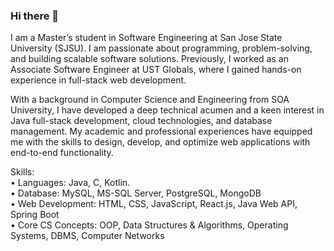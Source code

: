 ### Hi there 👋
I am a Master’s student in Software Engineering at San Jose State University (SJSU). I am passionate about programming, problem-solving, and building scalable software solutions. Previously, I worked as an Associate Software Engineer at UST Globals, where I gained hands-on experience in full-stack web development.

With a background in Computer Science and Engineering from SOA University, I have developed a deep technical acumen and a keen interest in Java full-stack development, cloud technologies, and database management. My academic and professional experiences have equipped me with the skills to design, develop, and optimize web applications with end-to-end functionality.

Skills:  
• Languages: Java, C, Kotlin.  
• Database: MySQL, MS-SQL Server, PostgreSQL, MongoDB  
• Web Development: HTML, CSS, JavaScript, React.js, Java Web API, Spring Boot<br/>
• Core CS Concepts: OOP, Data Structures & Algorithms, Operating Systems, DBMS, Computer Networks   
<!--
**jahnavikedia/jahnavikedia** is a ✨ _special_ ✨ repository because its `README.md` (this file) appears on your GitHub profile.

Here are some ideas to get you started:

- 🔭 I’m currently working on ...
- 🌱 I’m currently learning ...
- 👯 I’m looking to collaborate on ...
- 🤔 I’m looking for help with ...
- 💬 Ask me about ...
- 📫 How to reach me: ...
- 😄 Pronouns: ...
- ⚡ Fun fact: ...
-->
